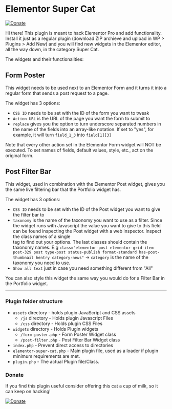 # Elementor Super Cat
[![Donate](https://img.shields.io/badge/Donate-PayPal-green.svg)](https://www.paypal.com/cgi-bin/webscr?cmd=_s-xclick&hosted_button_id=27Q6J6NGK6JJ2&source=url)

Hi there!
This plugin is meant to hack Elementor Pro and add functionality.
Install it just as a regular plugin (download ZIP archieve and upload in WP > Plugins > Add New) and you will find new widgets in the Elementor editor, all the way down, in the category Super Cat.

The widgets and their functionalities:

## Form Poster

This widget needs to be used next to an Elementor Form and it turns it into a regular form that sends a post request to a page.

The widget has 3 options:
* `CSS ID` needs to be set with the ID of the form you want to tweak
* `Action URL` is the URL of the page you want the form to submit to
* `replace` gives you the option to turn underscore separated numbers in the name of the fields into an array-like notation. If set to "yes", for example, it will turn `field_1_3` into `field[1][3]`

Note that every other action set in the Elementor Form widget will NOT be executed.
To set names of fields, default values, style, etc., act on the original form.

## Post Filter Bar

This widget, used in combination with the Elementor Post widget, gives you the same live filtering bar that the Portfolio widget has.

The widget has 3 options:
* `CSS ID` needs to be set with the ID of the Post widget you want to give the filter bar to
* `taxonomy` is the name of the taxonomy you want to use as a filter. Since the widget runs with Javascript the value you want to give to this field can be found inspecting the Post widget with a web inspector. Inspect the class names of a single <article> tag to find out your options. The last classes should contain the taxonomy names.
E.g `class="elementor-post elementor-grid-item post-329 post type-post status-publish format-standard has-post-thumbnail hentry category-news"` -> `category` is the name of the taxonomy you need to use.
* `Show all text` just in case you need something different from "All"

You can also style this widget the same way you would do for a Filter Bar in the Portfolio widget.

---

### Plugin folder structure

* `assets` directory - holds plugin JavaScript and CSS assets
  * `/js` directory - Holds plugin Javascript Files
  * `/css` directory - Holds plugin CSS Files
* `widgets` directory - Holds Plugin widgets
  * `/form-poster.php` - Form Poster Widget class
  * `/post-filter.php` - Post Filter Bar Widget class
* `index.php`	- Prevent direct access to directories
* `elementor-super-cat.php`	- Main plugin file, used as a loader if plugin minimum requirements are met.
* `plugin.php` - The actual Plugin file/Class.

### Donate

If you find this plugin useful consider offering this cat a cup of milk, so it can keep on hacking!

[![Donate](https://img.shields.io/badge/Donate-PayPal-green.svg)](https://www.paypal.com/cgi-bin/webscr?cmd=_s-xclick&hosted_button_id=27Q6J6NGK6JJ2&source=url)
